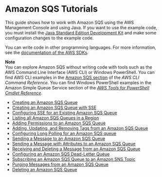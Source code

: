 # Amazon SQS Tutorials<a name="sqs-tutorials"></a>

This guide shows how to work with Amazon SQS using the AWS Management Console and using Java\. If you want to use the example code, you must install the [Java Standard Edition Development Kit](http://www.oracle.com/technetwork/java/javase/downloads/) and make some configuration changes to the example code\.

You can write code in other programming languages\. For more information, see the [documentation of the AWS SDKs](https://aws.amazon.com//tools/#sdk)\.

**Note**  
You can explore Amazon SQS without writing code with tools such as the AWS Command Line Interface \(AWS CLI\) or Windows PowerShell\. You can find AWS CLI examples in the [Amazon SQS section](http://docs.aws.amazon.com/cli/latest/reference/sqs/index.html) of the *AWS CLI Command Reference*\. You can find Windows PowerShell examples in the Amazon Simple Queue Service section of the *[AWS Tools for PowerShell Cmdlet Reference](http://docs.aws.amazon.com/powershell/latest/reference/)*\.


+ [Creating an Amazon SQS Queue](sqs-create-queue.md)
+ [Creating an Amazon SQS Queue with SSE](sqs-create-queue-sse.md)
+ [Configuring SSE for an Existing Amazon SQS Queue](sqs-configure-sse-existing-queue.md)
+ [Listing all Amazon SQS Queues in a Region](sqs-list-all-queues.md)
+ [Adding Permissions to an Amazon SQS Queue](sqs-add-permissions.md)
+ [Adding, Updating, and Removing Tags from an Amazon SQS Queue](sqs-add-update-remove-tag-queue.md)
+ [Configuring Long Polling for an Amazon SQS queue](sqs-configure-long-polling-for-queue.md)
+ [Sending a Message to an Amazon SQS Queue](sqs-send-message.md)
+ [Sending a Message with Attributes to an Amazon SQS Queue](sqs-send-message-with-attributes.md)
+ [Receiving and Deleting a Message from an Amazon SQS Queue](sqs-receive-delete-message.md)
+ [Configuring an Amazon SQS Dead-Letter Queue](sqs-configure-dead-letter-queue.md)
+ [Subscribing an Amazon SQS Queue to an Amazon SNS Topic](sqs-subscribe-queue-sns-topic.md)
+ [Purging Messages from an Amazon SQS Queue](sqs-purge-queue.md)
+ [Deleting an Amazon SQS Queue](sqs-delete-queue.md)